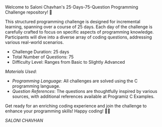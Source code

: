 Welcome to Saloni Chavhan's 25-Days-75-Question Programming Challenge repository! 🚀 


This structured programming challenge is designed for incremental learning, spanning over a course of 25 days. Each day of the challenge is carefully crafted to focus on specific aspects of programming knowledge. Participants will dive into a diverse array of coding questions, addressing various real-world scenarios.


- Challenge Duration: 25 days
- Total Number of Questions: 75
- Difficulty Level: Ranges from Basic to Slightly Advanced


*Materials Used*:
- *Programming Language*: All challenges are solved using the C programming language.
- *Question References*: The questions are thoughtfully inspired by various sources, with additional references available at Programiz C Examples.

Get ready for an enriching coding experience and join the challenge to enhance your programming skills! Happy coding! 🚀✨

*SALONI CHAVHAN*
